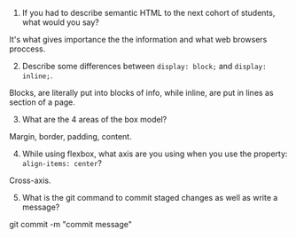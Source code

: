 1. If you had to describe semantic HTML to the next cohort of students, what would you say?

It's what gives importance the the information and what web browsers proccess.

2. Describe some differences between `display: block;` and `display: inline;`.

Blocks, are literally put into blocks of info, while inline, are put in lines as section of a page.

3. What are the 4 areas of the box model?

Margin, border, padding, content.

4. While using flexbox, what axis are you using when you use the property: `align-items: center`?

Cross-axis.

5. What is the git command to commit staged changes as well as write a message?

git commit -m "commit message"

